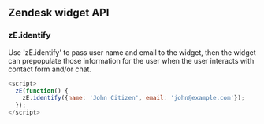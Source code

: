 ## Zendesk widget API

### zE.identify

Use 'zE.identify' to pass user name and email to the widget, then the widget can prepopulate those information for the user when the user interacts with contact form and/or chat.

```javascript
<script>
  zE(function() {
    zE.identify({name: 'John Citizen', email: 'john@example.com'});
  });
</script>
```
